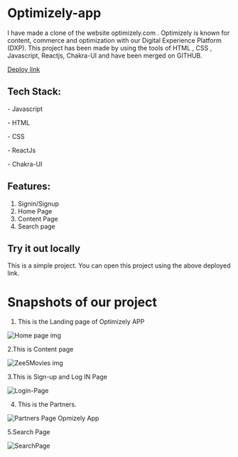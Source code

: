  #  Optimizely-app

I have made a clone of the website optimizely.com . Optimizely is known for content, commerce and optimization with our Digital Experience Platform (DXP). This project has been made by using the tools of HTML , CSS , Javascript, Reactjs, Chakra-UI  and have been merged on GITHUB.

[Deploy link](https://inquisitive-tartufo-cd6e83.netlify.app/)



## Tech Stack:


  <p>- Javascript</p>
  <p>- HTML</p>
  <p>- CSS</p>
  <p>- ReactJs</p>
  <p>- Chakra-UI</p>

## Features:
1. Signin/Signup
2. Home Page
3. Content Page
4. Search page
 

## Try it out locally
This is a simple project. You can open this project using the above deployed link.  

<h1>Snapshots of our project</h1>

1. This is the Landing page of Optimizely APP

 
![ Home page img](https://i.ibb.co/gDxHRYt/Optimizely-landing-page-optimization-tool-min.png)

2.This is Content page

![Zee5Movies img](https://i.ibb.co/n3Y9qvM/Screenshot-1056.png)


 

3.This is Sign-up and Log IN Page

 
 ![Login-Page](https://i.ibb.co/82v7Gg2/Screenshot-1054.png)


4. This is the Partners.

 
![Partners Page Opmizely App](https://i.ibb.co/1f1hFb9/Screenshot-1057.png)

5.Search Page
 
![SearchPage](https://i.ibb.co/RBqc2y1/Screenshot-1058.png)
